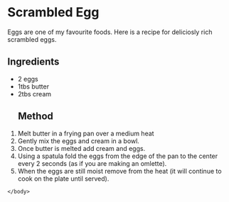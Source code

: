 <html>
	<head>
		<title>Scrambled Egg Recipe</title>
	</head>
	<body>
		<h1>Scrambled Egg</h1>
		<p>Eggs are one of my favourite foods. Here is a recipe for deliciosly rich scrambled eggs.</p>
		<h2>Ingredients</h2>
		<ul>
		<li>2 eggs</li>
		<li>1tbs butter</li>
		<li>2tbs cream</li>
		<h2>Method</h2>
		</ul>
		<ol>
		<li>Melt butter in a frying pan over a medium heat</li>
		<li>Gently mix the eggs and cream in a bowl.</li>
		<li>Once butter is melted add cream and eggs.</li>
		<li>Using a spatula fold the eggs from the edge of the pan to the center every 2 seconds (as if you are making an omlette).</li>
		<li>When the eggs are still moist remove from the heat (it will continue to cook on the plate until served).</li>
		</ol>
		
	</body>
</html>
